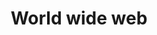 ---
title: World wide web
description: |
    The world wide web is our portal to the world. Without free and open source software, the web as we know would not exist. Find out what the future holds!
logo: img/lib/material-icons/www.svg
---